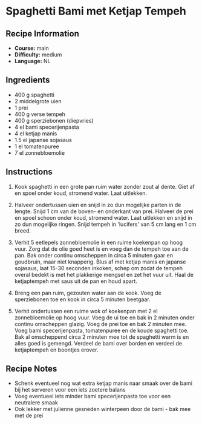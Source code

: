 # Spaghetti Bami met Ketjap Tempeh

## Recipe Information

- **Course:** main
- **Difficulty:** medium
- **Language:** NL

## Ingredients

- 400 g spaghetti
- 2 middelgrote uien
- 1 prei
- 400 g verse tempeh
- 400 g sperziebonen (diepvries)
- 4 el bami specerijenpasta
- 4 el ketjap manis
- 1.5 el japanse sojasaus
- 1 el tomatenpuree
- 7 el zonnebloemolie

## Instructions

1. Kook spaghetti in een grote pan ruim water zonder zout al dente. Giet af en spoel onder koud, stromend water. Laat uitlekken.

2. Halveer ondertussen uien en snijd in zo dun mogelijke parten in de lengte. Snijd 1 cm van de boven- en onderkant van prei. Halveer de prei en spoel schoon onder koud, stromend water. Laat uitlekken en snijd in zo dun mogelijke ringen. Snijd tempeh in 'lucifers' van 5 cm lang en 1 cm breed.

3. Verhit 5 eetlepels zonnebloemolie in een ruime koekenpan op hoog vuur. Zorg dat de olie goed heet is en voeg dan de tempeh toe aan de pan. Bak onder continu omscheppen in circa 5 minuten gaar en goudbruin, maar niet knapperig. Blus af met ketjap manis en japanse sojasaus, laat 15-30 seconden inkoken, schep om zodat de tempeh overal bedekt is met het plakkerige mengsel en zet het vuur uit. Haal de ketjaptempeh met saus uit de pan en houd apart.

4. Breng een pan ruim, gezouten water aan de kook. Voeg de sperziebonen toe en kook in circa 5 minuten beetgaar.

5. Verhit ondertussen een ruime wok of koekenpan met 2 el zonnebloemolie op hoog vuur. Voeg de ui toe en bak in 2 minuten onder continu omscheppen glazig. Voeg de prei toe en bak 2 minuten mee. Voeg bami specerijenpasta, tomatenpuree en de koude spaghetti toe. Bak al omscheppend circa 2 minuten mee tot de spaghetti warm is en alles goed is gemengd. Verdeel de bami over borden en verdeel de ketjaptempeh en boontjes erover.

## Recipe Notes

- Schenk eventueel nog wat extra ketjap manis naar smaak over de bami bij het serveren voor een iets zoetere balans
- Voeg eventueel iets minder bami specerijenpasta toe voor een neutralere smaak
- Ook lekker met julienne gesneden winterpeen door de bami - bak mee met de prei
